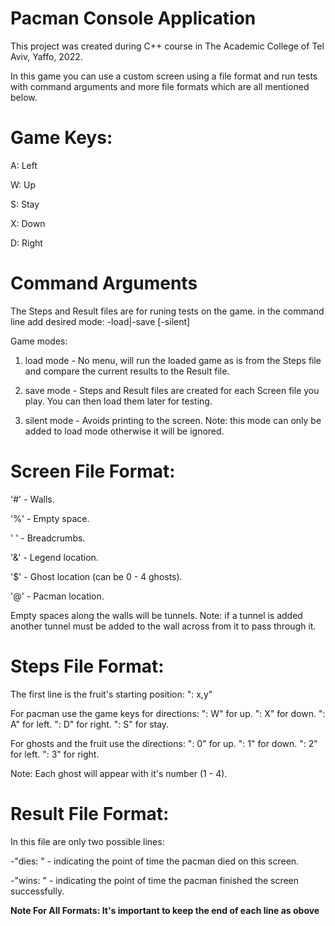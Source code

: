 # Pacman Console Application
This project was created during C++ course in The Academic College of Tel Aviv, Yaffo, 2022.

In this game you can use a custom screen using a file format and run tests with command arguments and more file formats which are all mentioned below.

# Game Keys:
A: Left

W: Up

S: Stay

X: Down

D: Right

# Command Arguments
The Steps and Result files are for runing tests on the game.
in the command line add desired mode: -load|-save [-silent]

Game modes:
1. load mode - No menu, will run the loaded game as is from the Steps file and compare the current results to the Result file.

2. save mode - Steps and Result files are created for each Screen file you play. You can then load them later for testing.

3. silent mode - Avoids printing to the screen. Note: this mode can only be added to load mode otherwise it will be ignored.

# Screen File Format:
'#' - Walls.

'%' - Empty space.

' ' - Breadcrumbs.

'&' - Legend location.

'$' - Ghost location (can be 0 - 4 ghosts).

'@' - Pacman location.

Empty spaces along the walls will be tunnels.
Note: if a tunnel is added another tunnel must be added to the wall across from it to pass through it.

# Steps File Format:
The first line is the fruit's starting position:
": x,y"

For pacman use the game keys for directions:
": W" for up.
": X" for down.
": A" for left.
": D" for right.
": S" for stay.

For ghosts and the fruit use the directions:
": 0" for up.
": 1" for down.
": 2" for left.
": 3" for right.

Note: Each ghost will appear with it's number (1 - 4).

# Result File Format:
In this file are only two possible lines:

-"dies: <Time>" - indicating the point of time the pacman died on this screen.

-"wins: <Time>" - indicating the point of time the pacman finished the screen successfully.


**Note For All Formats: It's important to keep the end of each line as obove**
